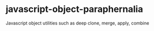 # javascript-object-paraphernalia
Javascript object utilities such as deep clone, merge, apply, combine
